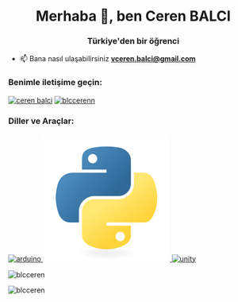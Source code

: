 <h1 align="center">Merhaba 👋, ben Ceren BALCI</h1>
<h3 align="center">Türkiye'den bir öğrenci</h3>

- 📫 Bana nasıl ulaşabilirsiniz **vceren.balci@gmail.com**

<h3 align="left">Benimle iletişime geçin:</h3>
<p align="left">
<a href="https://linkedin.com/in/ceren balci" target="blank"><img align="center" src="https://raw.githubusercontent.com/rahuldkjain/github-profile-readme-generator/master/src/images/icons/Social/linked-in-alt.svg" alt="ceren balci" height="30" width="40" /></a>
<a href="https://instagram.com/blccerenn" target="blank"><img align="center" src="https://raw.githubusercontent.com/rahuldkjain/github-profile-readme-generator/master/src/images/icons/Social/instagram.svg" alt="blccerenn" height="30" width="40" /></a>
</p>

<h3 align="left">Diller ve Araçlar:</h3>
<p align="left"> <a href="https://www.arduino.cc/" target="_blank" rel="noreferrer"> <img src="https://cdn.worldvectorlogo.com/logos/arduino-1.svg" alt="arduino" genişlik="30" yükseklik="40"/> </a> <a href="https://www.python.org" target="_blank" rel="noreferrer"> <img src="https://raw.githubusercontent.com/devicons/devicon/master/icons/python/python-original.svg" alt="python" genişlik="30" yükseklik="40"/> </a> <a href="https://unity.com/" target="_blank" rel="noreferrer"> <img src="https://www.vectorlogo.zone/logos/unity3d/unity3d-icon.svg" alt="unity" genişlik="30" yükseklik="40"/> </a> </p>

<p><img align="center" src="https://github-readme-stats.vercel.app/api/top-langs?username=blcceren&show_icons=true&locale=tr&layout=compact" alt="blcceren" /></p>

<p align="left"> <img src="https://komarev.com/ghpvc/?username=blcceren&label=Profile%20views&color=0e75b6&style=flat" alt="blcceren" /> </p>

